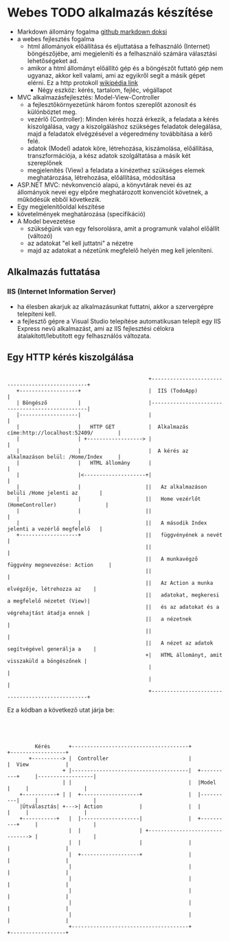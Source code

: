 ﻿# Webes TODO alkalmazás készítése
- Markdown állomány fogalma [github markdown doksi](https://guides.github.com/features/mastering-markdown/)
- a webes fejlesztés fogalma
  - html állományok előállítása és eljuttatása a felhasználó (Internet) böngészőjébe, ami megjeleníti és a felhasználó számára választási lehetőségeket ad.
  - amikor a html állományt előállító gép és a böngészőt futtató gép nem ugyanaz, akkor kell valami, ami az egyikről segít a másik gépet elérni. Ez a http protokoll [wikipédia link](https://hu.wikipedia.org/wiki/HTTP)
    - Négy eszköz: kérés, tartalom, fejléc, végállapot
- MVC alkalmazásfejlesztés: Model-View-Controller
  - a fejlesztőkörnyezetünk három fontos szereplőt azonosít és különböztet meg.
  - vezérlő (Controller): Minden kérés hozzá érkezik, a feladata a kérés kiszolgálása, vagy a kiszolgáláshoz szükséges feladatok delegálása, majd a feladatok elvégzésével a végeredmény továbbítása a kérő felé. 
  - adatok (Model) adatok köre, létrehozása, kiszámolása, előállítása, transzformációja, a kész adatok szolgáltatása a másik két szereplőnek
  - megjelenítés (View) a feladata a kinézethez szükséges elemek meghatározása, létrehozása, előállítása, módosítása
- ASP.NET MVC: névkonvenció alapú, a könyvtárak nevei és az állományok nevei egy elpőre meghatározott konvenciót követnek, a működésük ebből következik.
- Egy megjelenítőoldal készítése
- követelmények meghatározása (specifikáció)
- A Model bevezetése
  - szükségünk van egy felsorolásra, amit a programunk valahol előállít (változó)
  - az adatokat "el kell juttatni" a nézetre
  - majd az adatokat a nézetünk megfelelő helyén meg kell jeleníteni.

## Alkalmazás futtatása
### IIS (Internet Information Server)
- ha élesben akarjuk az alkalmazásunkat futtatni, akkor a szervergépre telepíteni kell.
- a fejlesztő gépre a Visual Studio telepítése automatikusan telepít egy IIS Express nevű alkalmazást, ami az IIS fejlesztési célokra átalakított/lebutított egy felhasználós változata.

## Egy HTTP kérés kiszolgálása

```

                                              +-------------------------------------------------+
   +-------------------+                      |  IIS (TodoApp)                                  |
   | Böngésző          |                      |-------------------------------------------------|
   |-------------------|                      |                                                 |
   |                   |   HTTP GET           |  Alkalmazás címe:http://localhost:52409/        |
   |                   | +------------------> |                                                 |
   |                   |                      |  A kérés az alkalmazáson belül: /Home/Index     |
   |                   |   HTML állomány      |                                                 |
   |                   |<--------------------+|                                                 |
   |                   |                     ||   Az alkalmazáson belüli /Home jelenti az       |
   |                   |                     ||   Home vezérlőt (HomeController)                |
   |                   |                     ||                                                 |
   |                   |                     ||   A második Index jelenti a vezérlő megfelelő   |
   +-------------------+                     ||   függvényének a nevét                          |
                                             ||                                                 |
                                             ||   A munkavégző függvény megnevezése: Action     |
                                             ||                                                 |
                                             ||   Az Action a munka elvégzője, létrehozza az    |
                                             ||   adatokat, megkeresi a megfelelő nézetet (View)|
                                             ||   és az adatokat és a végrehajtást átadja ennek |
                                             ||   a nézetnek                                    |
                                             ||                                                 |
                                             ||   A nézet az adatok segítvégével generálja a    |
                                             +|   HTML állományt, amit visszaküld a böngészőnek |
                                              |                                                 |
                                              |                                                 |
                                              +-------------------------------------------------+ 
```

Ez a kódban a következő utat járja be:

```




         Kérés      +--------------------------------------+                   +------------------+
       +----------> |  Controller                          |                   |  View            |
                  + |--------------------------------------|  +----------+     |------------------|
                  | |                                      |  |Model     |     |                  |
    +-----------+ | |  +-------------------+               |  |----------|     |                  |
    |Útválasztás| +--->| Action            |               |  |          |     |                  |
    +-----------+   |  |-------------------|               |  +----------+     |                  |
                    |  |                   | +-------------------------------> |                  |
                    |  |                   |               |                   |                  |
                    |  +-------------------+               |                   |                  |
                    |                                      |                   |                  |
                    |                                      |                   |                  |
                    |                                      |                   |                  |
                    |                                      |                   |                  |
                    |                                      |                   |                  |
                    +--------------------------------------+                   +------------------+


```

